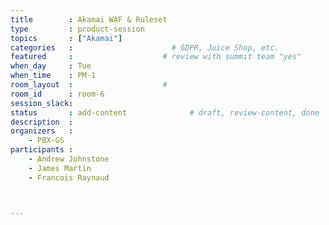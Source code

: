 ```yaml
---
title        : Akamai WAF & Ruleset
type         : product-session
topics       : ["Akamai"]
categories   :                      # GDPR, Juice Shop, etc.
featured     :                    # review with summit team "yes"
when_day     : Tue
when_time    : PM-1
room_layout  :                    #
room_id      : room-6
session_slack:
status       : add-content              # draft, review-content, done
description  :
organizers   :
    - PBX-GS
participants :
    - Andrew Johnstone
    - James Martin
    - Francois Raynaud



---
```


<!-- (add more details about DevSecOps Maturity Model here)

## WHY

(...)

## What

(...)

## Outcomes

(...)

## References

(...) -->
